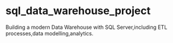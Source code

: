 # sql_data_warehouse_project
Building a modern Data Warehouse with SQL Server,including ETL processes,data modelling,analytics.
